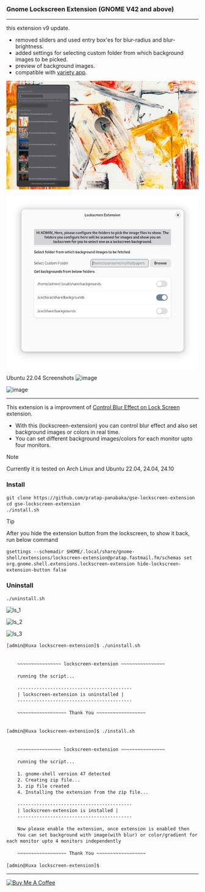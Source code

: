 ### Gnome Lockscreen Extension (GNOME V42 and above)

___

this extension v9 update.
- removed sliders and used entry box'es for blur-radius and blur-brightness.
- added settings for selecting custom folder from which background images to be picked.
- preview of background images.
- compatible with [variety app](https://github.com/varietywalls/variety).

![alt text](image-1.png)

![alt text](image.png)

Ubuntu 22.04 Screenshots
![image](https://github.com/user-attachments/assets/581c96ae-7309-49d1-b0b9-0e311a085db6)

![image](https://github.com/user-attachments/assets/a45eb500-1887-43ce-8553-4b8f1d71f586)
___

This extension is a improvment of [Control Blur Effect on Lock Screen](https://github.com/PRATAP-KUMAR/control-blur-effect-on-lockscreen) extension.
- With this (lockscreen-extension) you can control blur effect and also set background images or colors in real time.
- You can set different background images/colors for each monitor upto four monitors.

> [!NOTE]
> Currently it is tested on Arch Linux and Ubuntu 22.04, 24.04, 24.10

### Install
```
git clone https://github.com/pratap-panabaka/gse-lockscreen-extension
cd gse-lockscreen-extension
./install.sh
```

> [!TIP]
> After you hide the extension button from the lockscreen, to show it back, run below command
>
> ```
> gsettings --schemadir $HOME/.local/share/gnome-shell/extensions/lockscreen-extension@pratap.fastmail.fm/schemas set org.gnome.shell.extensions.lockscreen-extension hide-lockscreen-extension-button false
> ```

### Uninstall
```
./uninstall.sh
```
![ls_1](https://github.com/user-attachments/assets/46895f75-e489-46fc-8aee-bf0f10fc987f)

![ls_2](https://github.com/user-attachments/assets/2a05a747-9f8b-4a0c-961a-2c5fcb499660)

![ls_3](https://github.com/user-attachments/assets/e6587741-ac77-46f0-a933-a29603e3fc5b)

```
[admin@Xuxa lockscreen-extension]$ ./uninstall.sh 


	~~~~~~~~~~~~~~~~ lockscreen-extension ~~~~~~~~~~~~~~~~

	running the script...

	------------------------------------------
	| lockscreen-extension is uninstalled |
	------------------------------------------

	~~~~~~~~~~~~~~~~~~ Thank You ~~~~~~~~~~~~~~~~~~


[admin@Xuxa lockscreen-extension]$ ./install.sh 


	~~~~~~~~~~~~~~~~ lockscreen-extension ~~~~~~~~~~~~~~~~

	running the script...

	1. gnome-shell version 47 detected
	2. Creating zip file...
	3. zip file created
	4. Installing the extension from the zip file...

	------------------------------------------
	| lockscreen-extension is installed |
	------------------------------------------

	Now please enable the extension, once extension is enabled then
	You can set background with image(with blur) or color/gradient for each monitor upto 4 monitors independently

	~~~~~~~~~~~~~~~~~~ Thank You ~~~~~~~~~~~~~~~~~~

[admin@Xuxa lockscreen-extension]$ 
```

<hr/>

[![Buy Me A Coffee](https://img.buymeacoffee.com/button-api/?text=Buy%20me%20a%20coffee&emoji=☕&slug=pratap.panabaka&button_colour=FFDD00&font_colour=000000&font_family=Lato&outline_colour=000000&coffee_colour=ffffff)](https://www.buymeacoffee.com/pratap.panabaka)


